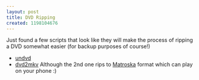 ```yaml
--- 
layout: post
title: DVD Ripping
created: 1198104676
---
```

Just found a few scripts that look like they will make the process of ripping a DVD somewhat easier (for backup purposes of course!)
* <a href="http://www.matusiak.eu/numerodix/blog/index.php/2007/01/30/undvd-dvd-ripping-made-easy/">undvd</a>
* <a href="http://wonkabar.org/archives/373">dvd2mkv</a>
Although the 2nd one rips to <a href="http://www.matroska.org/">Matroska</a> format which can play on your phone :)
